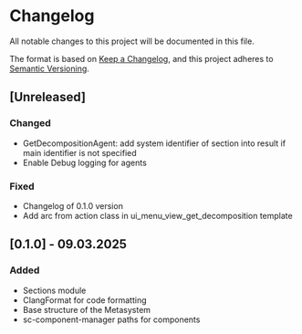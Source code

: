 # Changelog
All notable changes to this project will be documented in this file.

The format is based on [Keep a Changelog](https://keepachangelog.com/en/1.0.0/),
and this project adheres to [Semantic Versioning](https://semver.org/spec/v2.0.0.html).

## [Unreleased]

### Changed

- GetDecompositionAgent: add system identifier of section into result if main identifier is not specified
- Enable Debug logging for agents

### Fixed

- Changelog of 0.1.0 version
- Add arc from action class in ui_menu_view_get_decomposition template

## [0.1.0] - 09.03.2025

### Added

- Sections module
- ClangFormat for code formatting
- Base structure of the Metasystem
- sc-component-manager paths for components
